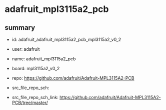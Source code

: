 # adafruit_mpl3115a2_pcb
 
## summary 
* id: adafruit_adafruit_mpl3115a2_pcb_mpl3115a2_v0_2
* user: adafruit
* name: adafruit_mpl3115a2_pcb
* board: mpl3115a2_v0_2
* repo: https://github.com/adafruit/Adafruit-MPL3115A2-PCB



* src_file_repo_sch: 
* src_file_repo_sch_link: https://github.com/adafruit/Adafruit-MPL3115A2-PCB/tree/master/




